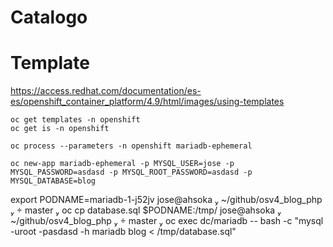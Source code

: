 # Catalogo





# Template

https://access.redhat.com/documentation/es-es/openshift_container_platform/4.9/html/images/using-templates

	oc get templates -n openshift
	oc get is -n openshift

	oc process --parameters -n openshift mariadb-ephemeral

	oc new-app mariadb-ephemeral -p MYSQL_USER=jose -p MYSQL_PASSWORD=asdasd -p MYSQL_ROOT_PASSWORD=asdasd -p MYSQL_DATABASE=blog

export PODNAME=mariadb-1-j52jv
 jose@ahsoka  ~/github/osv4_blog_php   master  oc cp database.sql $PODNAME:/tmp/
 jose@ahsoka  ~/github/osv4_blog_php   master  oc exec dc/mariadb -- bash -c "mysql -uroot -pasdasd -h mariadb blog < /tmp/database.sql"
